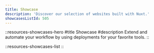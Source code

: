 ```yaml
---
title: Showcase
description: 'Discover our selection of websites built with Nuxt.'
showcasesListId: 505
---
```


::resources-showcases-hero
#title
Showcase
#description
Extend and automate your workflow by using deployments for your favorite tools.
::

::resources-showcases-list
::

